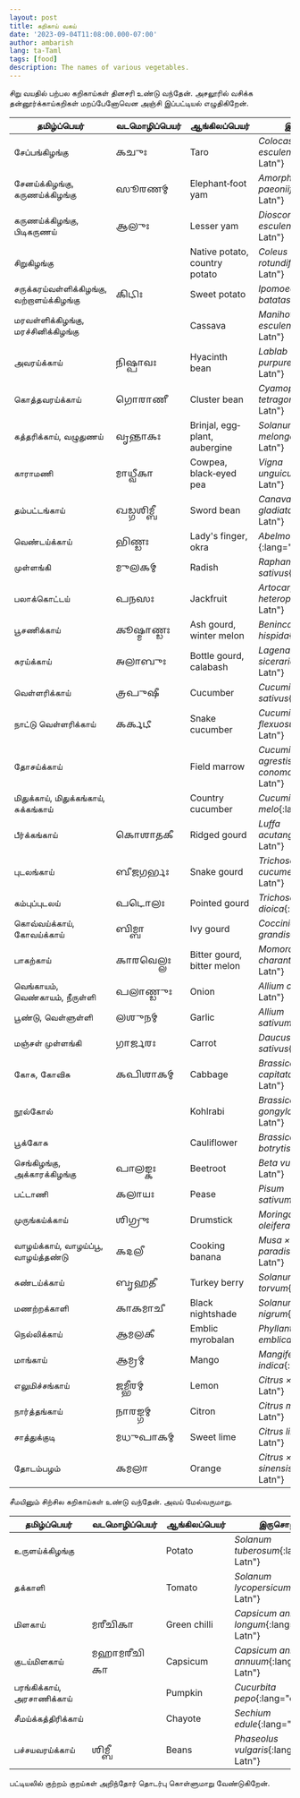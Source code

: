 ```yaml
---
layout: post
title: கறிகாய் வகய்
date: '2023-09-04T11:08:00.000-07:00'
author: ambarish
lang: ta-Taml
tags: [food]
description: The names of various vegetables.
---
```


சிறு வயதில் பற்பல கறிகாய்கள் தினசரி உண்டு வந்தேன். அசலூரில் வசிக்க தன்னூர்க்காய்கறிகள் மறப்பேனோவென அஞ்சி இப்பட்டியல் எழுதிகிறேன்.

| தமிழ்ப்பெயர் | வடமொழிப்பெயர் | ஆங்கிலப்பெயர் | இருசொற்பெயர் |
|---|---|---|---|
| சேப்பங்கிழங்கு | <span lang="sa-Gran">𑌕𑌚𑍁𑌃</span> | <span lang="en-Latn">Taro</span> | *Colocasia esculenta*{:lang="en-Latn"} |
| சேனய்க்கிழங்கு, கருணய்க்கிழங்கு | <span lang="sa-Gran">𑌸𑍂𑌰𑌣𑌮𑍍</span> | <span lang="en-Latn">Elephant‐foot yam</span> | *Amorphophallus paeoniifolius*{:lang="en-Latn"} |
| கருணய்க்கிழங்கு, பிடிகருணய் | <span lang="sa-Gran">𑌆𑌲𑍁𑌃</span> | <span lang="en-Latn">Lesser yam</span> | *Dioscorea esculenta*{:lang="en-Latn"} |
| சிறுகிழங்கு | <span lang="sa-Gran"></span> | <span lang="en-Latn">Native potato, country potato</span> | *Coleus rotundifolius*{:lang="en-Latn"} |
| சருக்கரய்வள்ளிக்கிழங்கு, வற்றாளய்க்கிழங்கு | <span lang="sa-Gran">𑌕𑌿𑌟𑌿𑌃</span> | <span lang="en-Latn">Sweet potato</span> | *Ipomoea batatas*{:lang="en-Latn"} |
| மரவள்ளிக்கிழங்கு, மரச்சினிக்கிழங்கு | <span lang="sa-Gran"></span> | <span lang="en-Latn">Cassava</span> | *Manihot esculenta*{:lang="en-Latn"} |
| அவரய்க்காய் | <span lang="sa-Gran">𑌨𑌿𑌷𑍍𑌪𑌾𑌵𑌃</span> | <span lang="en-Latn">Hyacinth bean</span> | *Lablab purpureus*{:lang="en-Latn"} |
| கொத்தவரய்க்காய் | <span lang="sa-Gran">𑌗𑍋𑌰𑌾𑌣𑍀</span> | <span lang="en-Latn">Cluster bean</span> | *Cyamopsis tetragonoloba*{:lang="en-Latn"} |
| கத்தரிக்காய், வழுதுணய் | <span lang="sa-Gran">𑌵𑍃𑌨𑍍𑌤𑌾𑌕𑌃</span> | <span lang="en-Latn">Brinjal, eggplant, aubergine</span> | *Solanum melongena*{:lang="en-Latn"} |
| காராமணி | <span lang="sa-Gran">𑌮𑌾𑌧𑍍𑌵𑍀𑌕𑌾</span> | <span lang="en-Latn">Cowpea, black‐eyed pea</span> | *Vigna unguiculata*{:lang="en-Latn"} |
| தம்பட்டங்காய் | <span lang="sa-Gran">𑌖𑌡𑍍𑌗𑌶𑌿𑌮𑍍𑌬𑍀</span> | <span lang="en-Latn">Sword bean</span> | *Canavalia gladiata*{:lang="en-Latn"} |
| வெண்டய்க்காய் | <span lang="sa-Gran">𑌭𑌿𑌣𑍍𑌡𑌃</span> | <span lang="en-Latn">Lady's finger, okra</span> | *Abelmoschus esculentus,*{:lang="en-Latn"} |
| முள்ளங்கி | <span lang="sa-Gran">𑌮𑍁𑌲𑌕𑌮𑍍</span> | <span lang="en-Latn">Radish</span> | *Raphanus raphanistrum  sativus*{:lang="en-Latn"} |
| பலாக்கொட்டய் | <span lang="sa-Gran">𑌪𑌨𑌸𑌃</span> | <span lang="en-Latn">Jackfruit</span> | *Artocarpus heterophyllus*{:lang="en-Latn"} |
| பூசணிக்காய் | <span lang="sa-Gran">𑌕𑍂𑌷𑍍𑌮𑌾𑌣𑍍𑌡𑌃</span> | <span lang="en-Latn">Ash gourd, winter melon</span> | *Benincasa hispida*{:lang="en-Latn"} |
| சுரய்க்காய் | <span lang="sa-Gran">𑌅𑌲𑌾𑌬𑍁𑌃</span> | <span lang="en-Latn">Bottle gourd, calabash</span> | *Lagenaria siceraria*{:lang="en-Latn"} |
| வெள்ளரிக்காய் | <span lang="sa-Gran">𑌤𑍍𑌰𑌪𑍁𑌷𑍀</span> | <span lang="en-Latn">Cucumber</span> | *Cucumis sativus*{:lang="en-Latn"} |
| நாட்டு வெள்ளரிக்காய் | <span lang="sa-Gran">𑌕𑌰𑍍𑌕𑌟𑍀</span> | <span lang="en-Latn">Snake cucumber</span> | *Cucumis melo var. flexuosus*{:lang="en-Latn"} |
| தோசய்க்காய் | <span lang="sa-Gran"></span> | <span lang="en-Latn">Field marrow</span> | *Cucumis melo subsp. agrestis var. conomon*{:lang="en-Latn"} |
| மிதுக்காய், மிதுக்கங்காய், சுக்கங்காய் | <span lang="sa-Gran"></span> | <span lang="en-Latn">Country cucumber</span> | *Cucumis melo var. melo*{:lang="en-Latn"} |
| பீர்க்கங்காய் | <span lang="sa-Gran">𑌕𑍋𑌶𑌾𑌤𑌕𑍀</span> | <span lang="en-Latn">Ridged gourd</span> | *Luffa acutangula*{:lang="en-Latn"} |
| புடலங்காய் | <span lang="sa-Gran">𑌬𑍀𑌜𑌗𑌰𑍍𑌭𑌃</span> | <span lang="en-Latn">Snake gourd</span> | *Trichosanthes cucumerina*{:lang="en-Latn"} |
| கம்புப்புடலய் | <span lang="sa-Gran">𑌪𑌟𑍋𑌲𑌃</span> | <span lang="en-Latn">Pointed gourd</span> | *Trichosanthes dioica*{:lang="en-Latn"} |
| கொவ்வய்க்காய், கோவய்க்காய் | <span lang="sa-Gran">𑌬𑌿𑌮𑍍𑌬𑌾</span> | <span lang="en-Latn">Ivy gourd</span> | *Coccinia grandis*{:lang="en-Latn"} |
| பாகற்காய் | <span lang="sa-Gran">𑌕𑌾𑌰𑌵𑍇𑌲𑍍𑌲𑌃</span> | <span lang="en-Latn">Bitter gourd, bitter melon</span> | *Momordica charantia*{:lang="en-Latn"} |
| வெங்காயம், வெண்காயம், நீருள்ளி | <span lang="sa-Gran">𑌪𑌲𑌾𑌣𑍍𑌡𑍁𑌃</span> | <span lang="en-Latn">Onion</span> | *Allium cepa*{:lang="en-Latn"} |
| பூண்டு, வெள்ளுள்ளி | <span lang="sa-Gran">𑌲𑌶𑍁𑌨𑌮𑍍</span> | <span lang="en-Latn">Garlic</span> | *Allium sativum*{:lang="en-Latn"} |
| மஞ்சள் முள்ளங்கி | <span lang="sa-Gran">𑌗𑌾𑌰𑍍𑌜𑌰𑌃</span> | <span lang="en-Latn">Carrot</span> | *Daucus carota subsp. sativus*{:lang="en-Latn"} |
| கோசு, கோவிசு | <span lang="sa-Gran">𑌕𑌪𑌿𑌶𑌾𑌕𑌮𑍍</span> | <span lang="en-Latn">Cabbage</span> | *Brassica oleracea var. capitata*{:lang="en-Latn"} |
| நூல்கோல் | <span lang="sa-Gran"></span> | <span lang="en-Latn">Kohlrabi</span> | *Brassica oleracea var. gongylodes*{:lang="en-Latn"} |
| பூக்கோசு | <span lang="sa-Gran"></span> | <span lang="en-Latn">Cauliflower</span> | *Brassica oleracea var. botrytis*{:lang="en-Latn"} |
| செங்கிழங்கு, அக்காரக்கிழங்கு | <span lang="sa-Gran">𑌪𑌾𑌲𑌙𑍍𑌕𑌃</span> | <span lang="en-Latn">Beetroot</span> | *Beta vulgaris*{:lang="en-Latn"} |
| பட்டாணி | <span lang="sa-Gran">𑌕𑌲𑌾𑌯𑌃</span> | <span lang="en-Latn">Pease</span> | *Pisum sativum*{:lang="en-Latn"} |
| முருங்கய்க்காய் | <span lang="sa-Gran">𑌶𑌿𑌗𑍍𑌰𑍁𑌃</span> | <span lang="en-Latn">Drumstick</span> | *Moringa oleifera*{:lang="en-Latn"} |
| வாழய்க்காய், வாழய்ப்பூ, வாழய்த்தண்டு | <span lang="sa-Gran">𑌕𑌦𑌲𑍀</span> | <span lang="en-Latn">Cooking banana</span> | *Musa × paradisiaca*{:lang="en-Latn"} |
| சுண்டய்க்காய் | <span lang="sa-Gran">𑌬𑍃𑌹𑌤𑍀</span> | <span lang="en-Latn">Turkey berry</span> | *Solanum torvum*{:lang="en-Latn"} |
| மணற்றக்காளி | <span lang="sa-Gran">𑌕𑌾𑌕𑌮𑌾𑌚𑍀</span> | <span lang="en-Latn">Black nightshade</span> | *Solanum nigrum*{:lang="en-Latn"} |
| நெல்லிக்காய் | <span lang="sa-Gran">𑌆𑌮𑌲𑌕𑍀</span> | <span lang="en-Latn">Emblic myrobalan</span> | *Phyllanthus emblica*{:lang="en-Latn"} |
| மாங்காய் | <span lang="sa-Gran">𑌆𑌮𑍍𑌰𑌮𑍍</span> | <span lang="en-Latn">Mango</span> | *Mangifera indica*{:lang="en-Latn"} |
| எலுமிச்சங்காய் | <span lang="sa-Gran">𑌜𑌮𑍍𑌭𑍀𑌰𑌮𑍍</span> | <span lang="en-Latn">Lemon</span> | *Citrus × limon*{:lang="en-Latn"} |
| நார்த்தங்காய் | <span lang="sa-Gran">𑌨𑌾𑌰𑌙𑍍𑌗𑌮𑍍</span> | <span lang="en-Latn">Citron</span> | *Citrus medica*{:lang="en-Latn"} |
| சாத்துக்குடி | <span lang="sa-Gran">𑌮𑌧𑍁𑌪𑌾𑌕𑌮𑍍</span> | <span lang="en-Latn">Sweet lime</span> | *Citrus limetta*{:lang="en-Latn"} |
| தோடம்பழம் | <span lang="sa-Gran">𑌕𑌮𑌲𑌾</span> | <span lang="en-Latn">Orange</span> | *Citrus × sinensis*{:lang="en-Latn"} |

சீமயினும் சிற்சில கறிகாய்கள் உண்டு வந்தேன். அவய் மேல்வருமாறு.

| தமிழ்ப்பெயர் | வடமொழிப்பெயர் | ஆங்கிலப்பெயர் | இருசொற்பெயர் |
|---|---|---|---|
| உருளய்க்கிழங்கு | <span lang="sa-Gran"></span> | <span lang="en-Latn">Potato</span> | *Solanum tuberosum*{:lang="en-Latn"} |
| தக்காளி | <span lang="sa-Gran"></span> | <span lang="en-Latn">Tomato</span> | *Solanum lycopersicum*{:lang="en-Latn"} |
| மிளகாய் | <span lang="sa-Gran">𑌮𑌰𑍀𑌚𑌿𑌕𑌾</span> | <span lang="en-Latn">Green chilli</span> | *Capsicum annuum var. longum*{:lang="en-Latn"} |
| குடய்மிளகாய் | <span lang="sa-Gran">𑌮𑌹𑌾𑌮𑌰𑍀𑌚𑌿𑌕𑌾</span> | <span lang="en-Latn">Capsicum</span> | *Capsicum annuum var. annuum*{:lang="en-Latn"} |
| பரங்கிக்காய், அரசாணிக்காய் | <span lang="sa-Gran"></span> | <span lang="en-Latn">Pumpkin</span> | *Cucurbita pepo*{:lang="en-Latn"} |
| சீமய்க்கத்திரிக்காய் | <span lang="sa-Gran"></span> | <span lang="en-Latn">Chayote</span> | *Sechium edule*{:lang="en-Latn"} |
| பச்சயவரய்க்காய் | <span lang="sa-Gran">𑌶𑌿𑌮𑍍𑌬𑍀</span> | <span lang="en-Latn">Beans</span> | *Phaseolus vulgaris*{:lang="en-Latn"} |

பட்டியலில் குற்றம் குறய்கள் அறிந்தோர் தொடர்பு கொள்ளுமாறு வேண்டுகிறேன்.
